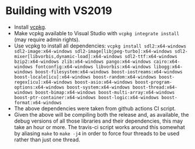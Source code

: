 # Building with VS2019
 * Install [vcpkg](https://github.com/Microsoft/vcpkg).
 * Make vcpkg available to Visual Studio with `vcpkg integrate install` (may require admin rights).
 * Use vcpkg to install all dependencies:
```vcpkg install sdl2:x64-windows sdl2-image:x64-windows sdl2-image[libjpeg-turbo]:x64-windows sdl2-mixer[libvorbis,dynamic-load]:x64-windows sdl2-ttf:x64-windows bzip2:x64-windows zlib:x64-windows pango:x64-windows cairo:x64-windows fontconfig:x64-windows libvorbis:x64-windows libogg:x64-windows boost-filesystem:x64-windows boost-iostreams:x64-windows boost-locale[icu]:x64-windows boost-random:x64-windows boost-regex[icu]:x64-windows boost-asio:x64-windows boost-program-options:x64-windows boost-system:x64-windows boost-thread:x64-windows boost-bimap:x64-windows boost-multi-array:x64-windows boost-ptr-container:x64-windows boost-logic:x64-windows boost-format:x64-windows```
  * The above dependencies were taken from github actions CI script.
  * Given the above will be compiling both the release and, as available, the debug versions of all those libraries and their dependencies, this may take an hour or more. The travis-ci script works around this somewhat by aliasing `make` to `make -j4` in order to force four threads to be used rather than just one thread.
